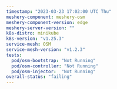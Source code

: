 ```yaml
---
timestamp: "2023-03-23 17:02:00 UTC Thu"
meshery-component: meshery-osm
meshery-component-version: edge
meshery-server-version: ""
k8s-distro: minikube
k8s-version: "v1.25.3"
service-mesh: OSM
service-mesh-version: "v1.2.3"
tests:
  pod/osm-bootstrap: "Not Running"
  pod/osm-controller: "Not Running"
  pod/osm-injector:  "Not Running"
overall-status: "failing"
---
```

